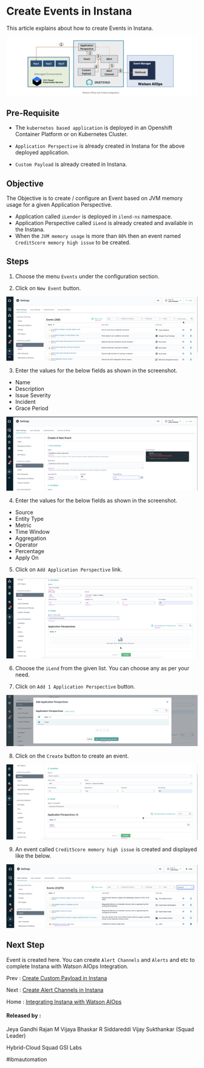 # Create Events in Instana

This article explains about how to create Events in Instana.

<img src="../images/image-instana-waiops-integration.png">

## Pre-Requisite

- The `kubernetes based application` is deployed in an Openshift Container Platform or on Kubernetes Cluster.

- `Application Perspective` is already created in Instana for the above deployed application. 

- `Custom Payload` is already created in Instana. 

## Objective

The Objective is to create / configure an Event based on JVM memory usage for a given Application Perspective.

- Application called `iLender` is deployed in `ilend-ns` namespace. 
- Application Perspective called `iLend` is already created and available in the Instana.
- When the `JVM memory usage` is more than `80%` then an event named `CreditScore memory high issue` to be created.

## Steps

1. Choose the menu `Events` under the configuration section. 

1. Click on `New Event` button. 

<img src="images/6-event-00001.png">

3. Enter the values for the below fields as shown in the screenshot. 

- Name
- Description
- Issue Severity
- Incident
- Grace Period

<img src="images/6-event-00002.png">

4. Enter the values for the below fields as shown in the screenshot. 

- Source
- Entity Type
- Metric
- Time Window
- Aggregation
- Operator
- Percentage
- Apply On

5. Click on `Add Application Perspective` link.

<img src="images/6-event-00003.png">

6. Choose the `iLend` from the given list. You can choose any as per your need.

7. Click on `Add 1 Application Perspective` button.

<img src="images/6-event-00004.png">

8. Click on the `Create` button to create an event.

<img src="images/6-event-00005.png">

9. An event called `CreditScore memory high issue` is created and displayed like the below.

<img src="images/6-event-00006.png">

## Next Step

Event is created here. You can create `Alert Channels` and `Alerts` and etc to complete Instana with Watson AIOps Integration.

Prev : [Create Custom Payload in Instana](https://community.ibm.com/community/user/aiops/blogs/jeya-gandhi-rajan-m1/2021/09/08/ins-waiops-4-create-custom-payload-in-instana)

Next : [Create Alert Channels in Instana](https://community.ibm.com/community/user/aiops/blogs/jeya-gandhi-rajan-m1/2021/09/08/ins-waiops-6-create-alert-channels-in-instana)

Home : [Integrating Instana with Watson AIOps](https://community.ibm.com/community/user/aiops/blogs/jeya-gandhi-rajan-m1/2021/09/08/ins-waiops-1-integrating-instana-with-watson-aiops)


#### Released by :

Jeya Gandhi Rajan M
Vijaya Bhaskar R Siddareddi
Vijay Sukthankar (Squad Leader)

Hybrid-Cloud Squad
GSI Labs

#ibmautomation


